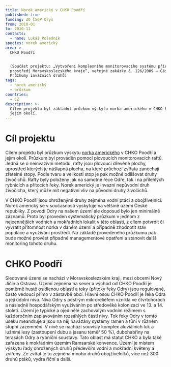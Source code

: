 ```yaml
---
title: Norek americký v CHKO Poodří
published: true
funding: ZO ČSOP Oryx
from: 2010-01
to: 2010-11
contacts:
  - name: Lukáš Poledník
species: norek americký
area: >-
  CHKO Poodří


  (Součást projektu: „Vytvoření komplexního monitorovacího systému přírodního
  prostředí Moravskoslezského kraje“, veřejné zakázky č. 126/2009 – Část 3:
  Průzkumy invazních druhů)
tags:
  - norek americký
  - průzkum
countries:
  - CZ
description: >-
  Cílem projektu byl základní průzkum výskytu norka amerického v CHKO Poodří a
  jejím okolí.
---
```

# Cíl projektu

Cílem projektu byl průzkum výskytu [norka amerického](/zajmove-druhy/norek-americky) v CHKO Poodří a jejím okolí. Průzkum byl prováděn pomocí plovoucích monitorovacích raftů. Jedná se o neinvazivní metodu, rafty jsou plovoucí dřevěné plochy, uprostřed kterých je nášlapná plocha, na které průchozí zvířata zanechají zřetelné stopy. Podle tvaru a velikosti stop je pak možné odlišovat druhy živočichů. Rafty byly položeny jak na samotné řece Odře, tak i na přilehlých rybnících a přítocích řeky. Norek americký je invazní nepůvodní druh živočicha, který může mít negativní vliv na původní druhy živočichů. 

V CHKO Poodří jsou ohroženými druhy zejména vodní ptáci a obojživelníci. Norek americký se v současnosti vyskytuje na většině území České republiky. Z povodí Odry na našem území ale doposud bylo jen minimálně záznamů. Proto byl proveden systematický průzkum v jednom z nejcennějších vodních a mokřadních lokalit v této oblasti, z cílem potvrdit či vyvrátit přítomnost norka v daném území a případně zhodnotit stav populace a využívání prostředí. Na základě provedeného průzkumu pak bude možné provést případné managementové opatření a stanovit další monitoring tohoto druhu. 

# CHKO Poodří

Sledované území se nachází v Moravskoslezském kraji, mezi obcemi Nový Jičín a Ostrava. Území zejména na sever a východ od CHKO Poodří je poměrně hustě osídlenou oblastí a toky (přítoky řeky Odry) jsou regulované, často vedoucí přímo v zástavbě obcí. Hlavní osou CHKO Poodří je řeka Odra a její údolní niva. Niva Odry s pestrým mikroreliéfem vznikla ve čtvrtohorách a následně hospodářským využíváním po středověké kolonizaci ve 13. a 14. století. Území je typické a ojedinělé zachovalým vodním režimem s každoročním zaplavováním rozsáhlých částí nivy. Tok řeky Odry v tomto úseku meandruje a jsou na něj navázány systémy ramen a tůní v různém stupni zazemnění. V nivě se nachází souvislý komplex aluviálních luk a lužními lesy (zastoupení dubu a jasanu téměř 50 %), dubohabřiny na terasách Odry a rybniční soustavy. Tato oblast má statut CHKO a byla také zařazena k mokřadním územím Ramsarské konvence. Území je místem výskytu řady ohrožených druhů především vodní a mokřadní květeny a zvířeny. Ze zvířat je to zejména mnoho druhů obojživelníků, více než 300 druhů ptáků, vydra říční a další.
